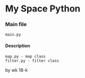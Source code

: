 # My Space Python

### Main file
```
main.py
```

#### Description
```
map.py - map class
filter.py - filter class
```
by wk 18-k